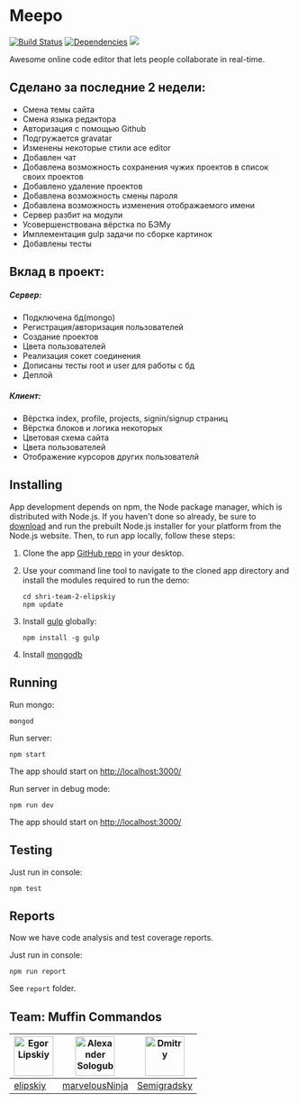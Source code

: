 # Meepo

[![Build Status](https://travis-ci.org/elipskiy/shri-team-2-elipskiy.svg?branch=master)](https://travis-ci.org/elipskiy/shri-team-2-elipskiy)
[![Dependencies](https://david-dm.org/elipskiy/shri-team-2-elipskiy.png)](https://david-dm.org/elipskiy/shri-team-2-elipskiy)
[![](https://reposs.herokuapp.com/?path=elipskiy/shri-team-2-elipskiy)](https://github.com/ruddfawcett/reposs)


Awesome online code editor that lets people collaborate in real-time.

## Сделано за последние 2 недели:

* Смена темы сайта
* Смена языка редактора
* Авторизация с помощью Github
* Подгружается gravatar
* Изменены некоторые стили ace editor
* Добавлен чат
* Добавлена возможность сохранения чужих проектов в список своих проектов
* Добавлено удаление проектов
* Добавлена возможность смены пароля
* Добавлена возможность изменения отображаемого имени
* Сервер разбит на модули
* Усовершенствована вёрстка по БЭМу
* Имплементация gulp задачи по сборке картинок
* Добавлены тесты

## Вклад в проект:

##### Сервер:
* Подключена бд(mongo)
* Регистрация/авторизация пользователей
* Создание проектов
* Цвета пользователей
* Реализация сокет соединения
* Дописаны тесты root и user для работы с бд
* Деплой

##### Клиент:
* Вёрстка index, profile, projects, signin/signup страниц
* Вёрстка блоков и логика некоторых
* Цветовая схема сайта
* Цвета пользователей
* Отображение курсоров других пользователй

## Installing

App development depends on npm, the Node package manager, which is distributed with Node.js. If you haven't done so already, be sure to [download](http://nodejs.org/download/) and run the prebuilt Node.js installer for your platform from the Node.js website. Then, to run app locally, follow these steps:

1. Clone the app [GitHub repo](https://github.com/elipskiy/shri-team-2-elipskiy) in your desktop.
2. Use your command line tool to navigate to the cloned app directory and install the modules required to run the demo:

   ```
   cd shri-team-2-elipskiy
   npm update
   ```

3. Install [gulp](http://gulpjs.com/) globally:

   ```
   npm install -g gulp
   ```

4. Install [mongodb](http://www.mongodb.org/downloads)

## Running

Run mongo:

```
mongod
```

Run server:

```
npm start
```

The app should start on [http://localhost:3000/](http://localhost:3000/)

Run server in debug mode:

```
npm run dev
```

The app should start on [http://localhost:3000/](http://localhost:3000/)

## Testing

Just run in console:
```
npm test
```


## Reports

Now we have code analysis and test coverage reports.

Just run in console:
```
npm run report
```
 See `report` folder.


## Team: Muffin Commandos

| <img alt="Egor Lipskiy" src="https://avatars1.githubusercontent.com/u/2931416?s=70" width="70"> | <img alt="Alexander Sologub" src="https://avatars0.githubusercontent.com/u/902788" width="70"> | <img alt="Dmitry" src="https://avatars1.githubusercontent.com/u/1198848?s=70" width="70"> |
|---|---|---|
| [elipskiy](https://github.com/elipskiy) | [marvelousNinja](https://github.com/marvelousNinja) | [Semigradsky](https://github.com/Semigradsky) |
